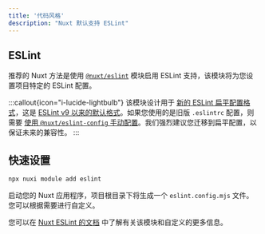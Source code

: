 ```yaml
---
title: '代码风格'
description: "Nuxt 默认支持 ESLint"
---
```


## ESLint

推荐的 Nuxt 方法是使用 [`@nuxt/eslint`](https://eslint.nuxt.com/packages/module) 模块启用 ESLint 支持，该模块将为您设置项目特定的 ESLint 配置。

:::callout{icon="i-lucide-lightbulb"}
该模块设计用于 [新的 ESLint 扁平配置格式](https://eslint.org/docs/latest/use/configure/configuration-files-new)，这是 [ESLint v9 以来的默认格式](https://eslint.org/blog/2024/04/eslint-v9.0.0-released/)。如果您使用的是旧版 `.eslintrc` 配置，则需要 [使用 `@nuxt/eslint-config` 手动配置](https://eslint.nuxt.com/packages/config#legacy-config-format)。我们强烈建议您迁移到扁平配置，以保证未来的兼容性。
:::

## 快速设置

```bash
npx nuxi module add eslint
```

启动您的 Nuxt 应用程序，项目根目录下将生成一个 `eslint.config.mjs` 文件。您可以根据需要进行自定义。

您可以在 [Nuxt ESLint 的文档](https://eslint.nuxt.com/packages/module) 中了解有关该模块和自定义的更多信息。